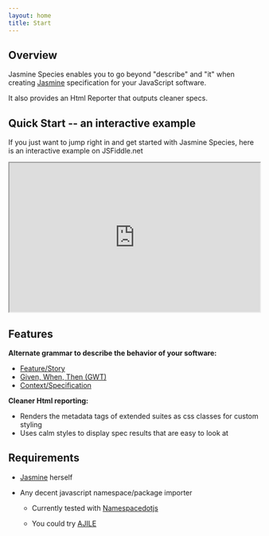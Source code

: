 ```yaml
---
layout: home
title: Start
---
```


## Overview

Jasmine Species enables you to go beyond "describe" and "it" when creating 
[Jasmine](http://pivotal.github.com/jasmine/) specification for your JavaScript 
software.

It also provides an Html Reporter that outputs cleaner specs. 


## Quick Start -- an interactive example

If you just want to jump right in and get started with Jasmine Species, 
here is an interactive example on JSFiddle.net

<iframe style="width: 100%; height: 300px" src="http://jsfiddle.net/rudylattae/R9Vrk/embedded/js,result/">
    <a href="http://jsfiddle.net/rudylattae/R9Vrk">"Jasmine Species - Quick Start" example on jsfiddle</a>
</iframe>


## Features

**Alternate grammar to describe the behavior of your software:**

* [Feature/Story](docs.html#featurestory_grammar)
* [Given, When, Then (GWT)](docs.html#gwt_grammar)
* [Context/Specification](docs.html#contextspecification_grammar)

**Cleaner Html reporting:**

* Renders the metadata tags of extended suites as css classes for custom styling
* Uses calm styles to display spec results that are easy to look at


## Requirements

* [Jasmine](http://pivotal.github.com/jasmine/) herself
* Any decent javascript namespace/package importer

    - Currently tested with [Namespacedotjs](https://github.com/smith/namespacedotjs)

    - You could try [AJILE](http://ajile.net/)

